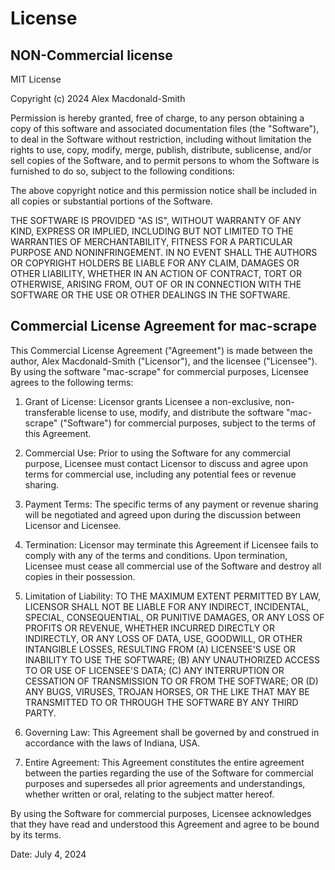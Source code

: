 # License

## NON-Commercial license

MIT License

Copyright (c) 2024 Alex Macdonald-Smith

Permission is hereby granted, free of charge, to any person obtaining a copy
of this software and associated documentation files (the "Software"), to deal
in the Software without restriction, including without limitation the rights
to use, copy, modify, merge, publish, distribute, sublicense, and/or sell
copies of the Software, and to permit persons to whom the Software is
furnished to do so, subject to the following conditions:

The above copyright notice and this permission notice shall be included in all
copies or substantial portions of the Software.

THE SOFTWARE IS PROVIDED "AS IS", WITHOUT WARRANTY OF ANY KIND, EXPRESS OR
IMPLIED, INCLUDING BUT NOT LIMITED TO THE WARRANTIES OF MERCHANTABILITY,
FITNESS FOR A PARTICULAR PURPOSE AND NONINFRINGEMENT. IN NO EVENT SHALL THE
AUTHORS OR COPYRIGHT HOLDERS BE LIABLE FOR ANY CLAIM, DAMAGES OR OTHER
LIABILITY, WHETHER IN AN ACTION OF CONTRACT, TORT OR OTHERWISE, ARISING FROM,
OUT OF OR IN CONNECTION WITH THE SOFTWARE OR THE USE OR OTHER DEALINGS IN THE
SOFTWARE.

## Commercial License Agreement for mac-scrape

This Commercial License Agreement ("Agreement") is made between the author, Alex Macdonald-Smith ("Licensor"), and the licensee ("Licensee"). By using the software "mac-scrape" for commercial purposes, Licensee agrees to the following terms:

1. Grant of License:
   Licensor grants Licensee a non-exclusive, non-transferable license to use, modify, and distribute the software "mac-scrape" ("Software") for commercial purposes, subject to the terms of this Agreement.

2. Commercial Use:
   Prior to using the Software for any commercial purpose, Licensee must contact Licensor to discuss and agree upon terms for commercial use, including any potential fees or revenue sharing.

3. Payment Terms:
   The specific terms of any payment or revenue sharing will be negotiated and agreed upon during the discussion between Licensor and Licensee.

4. Termination:
   Licensor may terminate this Agreement if Licensee fails to comply with any of the terms and conditions. Upon termination, Licensee must cease all commercial use of the Software and destroy all copies in their possession.

5. Limitation of Liability:
   TO THE MAXIMUM EXTENT PERMITTED BY LAW, LICENSOR SHALL NOT BE LIABLE FOR ANY INDIRECT, INCIDENTAL, SPECIAL, CONSEQUENTIAL, OR PUNITIVE DAMAGES, OR ANY LOSS OF PROFITS OR REVENUE, WHETHER INCURRED DIRECTLY OR INDIRECTLY, OR ANY LOSS OF DATA, USE, GOODWILL, OR OTHER INTANGIBLE LOSSES, RESULTING FROM (A) LICENSEE'S USE OR INABILITY TO USE THE SOFTWARE; (B) ANY UNAUTHORIZED ACCESS TO OR USE OF LICENSEE'S DATA; (C) ANY INTERRUPTION OR CESSATION OF TRANSMISSION TO OR FROM THE SOFTWARE; OR (D) ANY BUGS, VIRUSES, TROJAN HORSES, OR THE LIKE THAT MAY BE TRANSMITTED TO OR THROUGH THE SOFTWARE BY ANY THIRD PARTY.

6. Governing Law:
   This Agreement shall be governed by and construed in accordance with the laws of Indiana, USA.

7. Entire Agreement:
   This Agreement constitutes the entire agreement between the parties regarding the use of the Software for commercial purposes and supersedes all prior agreements and understandings, whether written or oral, relating to the subject matter hereof.

By using the Software for commercial purposes, Licensee acknowledges that they have read and understood this Agreement and agree to be bound by its terms.

Date: July 4, 2024
